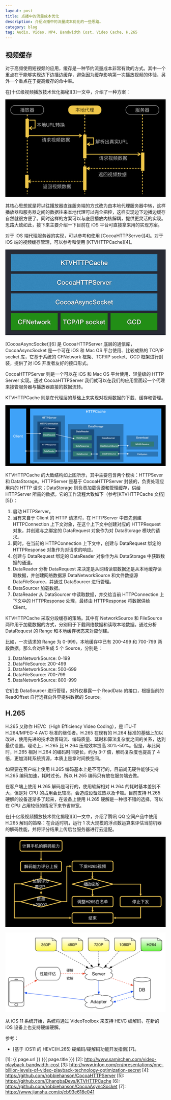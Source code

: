 ```yaml
---
layout: post
title: 点播中的流量成本优化
description: 介绍点播中的流量成本优化的一些思路。
category: blog
tag: Audio, Video, MP4, Bandwidth Cost, Video Cache, H.265
---
```




## 视频缓存

对于高频使用短视频的应用，缓存是一种节约流量成本非常有效的方式。其中一个重点在于能够实现边下边播边缓存，避免因为缓存影响第一次播放视频的体验，另外一个重点在于提高缓存的命中率。

在[十亿级视频播放技术优化揭秘][3]一文中，介绍了一种方案：

![image](../../images/video-playback-bandwidth-cost/player-cache-proxy.png)


其核心思想就是将以往播放器直连服务端的方式改为由本地代理服务器中转，这样播放器和服务器之间的数据往来本地代理可以完全把控，这样实现边下边播边缓存自然就很方便了。同时这样的方案可以与底层播放内核解耦，提供更灵活的实现。思路大致如此，接下来主要介绍一下目前在 iOS 平台可直接拿来用的实现方案。

对于 iOS 端代理服务器的实现，可以参考和使用 [CocoaHTTPServer][4]。对于 iOS 端的视频缓存管理，可以参考和使用 [KTVHTTPCache][4]。

![image](../../images/video-playback-bandwidth-cost/cache-structure.png)


[CocoaAsyncSocket][6] 是 CocoaHTTPServer 底层的通信库，CocoaAsyncSocket 是一个可在 iOS 和 Mac OS 平台使用、比较成熟的 TCP/IP socket 库，它基于系统的 CFNetwork 框架、TCP/IP socket、GCD 框架进行封装，提供了对 iOS 开发者友好的接口形式。


CocoaHTTPServer 则是一个可以在 iOS 和 Mac OS 平台使用、轻量级的 HTTP Server 实现。通过 CocoaHTTPServer 我们就可以在我们的应用里面起一个代理来接管服务器与播放器直接的数据流转。


KTVHTTPCache 则是在代理层的基础上来实现对视频数据的下载、缓存和管理。


![image](../../images/video-playback-bandwidth-cost/cache-structure-2.png)

KTVHTTPCache 的大致结构如上图所示，其中主要包含两个模块：HTTPSever 和 DataStorage。HTTPServer 是基于 CocoaHTTPServer 封装的，负责处理应用内的 HTTP 请求；DataStorage 则负责加载资源和管理缓存，供给 HTTPServer 所需的数据。它的工作流程大致如下（参考[KTVHTTPCache 文档][5]）：

1. 启动 HTTPServer。
2. 当有来自于 Client 的 HTTP 请求时，在 HTTPServer 中首先创建 HTTPConnection 上下文对象，在这个上下文中创建对应的 HTTPRequest 对象，并创建与之绑定的 DataRequest 对象作为对 DataStorage 模块的请求。
3. 同时，在当前的 HTTPConnection 上下文中，创建与 DataRequest 绑定的 HTTPResponse 对象作为对请求的响应。
4. 创建与 DataRequest 绑定的 DataReader 对象作为从 DataStorage 中获取数据的通道。
5. DataReader 分析 DataRequest 来决定是从网络读取数据还是从本地缓存读取数据，并创建网络数据源 DataNetworkSource 和文件数据源 DataFileSource，并通过 DataSourcer 进行管理。
6. DataSourcer 加载数据。
7. DataReader 从 DataSourcer 中读取数据，并交给当前 HTTPConnection 上下文中的 HTTPResponse 处理，最终由 HTTPResponse 将数据供给 Client。

KTVHTTPCache 采取分段缓存的策略。其中有 NetworkSource 和 FileSource 两种用于加载数据的方式，分别用于下载网络数据和读取本地数据。通过分析 DataRequest 的 Range 和本地缓存状态来对应创建。

比如，一次请求的 Range 为 0-999，本地缓存中已有 200-499 和 700-799 两段数据。那么会对应生成 5 个 Source，分别是：

1. DataNetworkSource: 0-199
2. DataFileSource: 200-499
3. DataNetworkSource: 500-699
4. DataFileSource: 700-799
5. DataNetworkSource: 800-999

它们由 DataSourcer 进行管理，对外仅暴露一个 ReadData 的接口，根据当前的 ReadOffset 自行选择向外界提供数据的 Source。


## H.265

H.265 又称作 HEVC（High Efficiency Video Coding），是 ITU-T H.264/MPEG-4 AVC 标准的继任者。H.265 在现有的 H.264 标准的基础上加以改进，使用先进的技术改善码流、编码质量、延时和算法复杂度之间的关系，达到最优设置。理论上，H.265 比 H.264 压缩效率提高 30%-50%。但是，与此同时，H.265 相对 H.264 的编码时间更长，约为 3-7 倍，解码复杂度也提高了 4 倍，更加消耗系统资源，本质上是拿时间换空间。

如果要在客户端上使用 H.265 编码基本上是不可行的，目前尚无硬件能够支持 H.265 编码加速，耗时过长。所以 H.265 编码只有放在服务端去做。

在客户端上使用 H.265 解码是可行的，使用软解相对 H.264 的耗时基本差别不大，但是对 CPU 的占用会比较高，会造成设备过热以及卡顿。目前支持 H.265 硬解的设备逐渐多了起来，在设备上使用 H.265 硬解是一种很不错的选择，可以在 CPU 占用较低的情况下来节省带宽。

在[十亿级视频播放技术优化揭秘][3]一文中，介绍了腾讯 QQ 空间产品中使用 H.265 解码的策略：在合适时机，运行 1 次大规模的浮点数运算来评估当前机器的解码性能，并将评分结果上传后台服务器进行云适配。

![image](../../images/video-playback-bandwidth-cost/h265-strategy.png)


![image](../../images/video-playback-bandwidth-cost/h265-strategy-2.png)


从 iOS 11 系统开始，系统将通过 VideoToolbox 来支持 HEVC 编解码，在新的 iOS 设备上也支持硬编硬解。

参考：

- [基于 iOS11 的 HEVC(H.265) 硬编码/硬解码功能开发指南][7]。




[SamirChen]: http://www.samirchen.com "SamirChen"
[1]: {{ page.url }} ({{ page.title }})
[2]: http://www.samirchen.com/video-playback-bandwidth-cost
[3]: http://www.infoq.com/cn/presentations/one-billion-levels-of-video-playback-technology-optimization-secret
[4]: https://github.com/robbiehanson/CocoaHTTPServer
[5]: https://github.com/ChangbaDevs/KTVHTTPCache
[6]: https://github.com/robbiehanson/CocoaAsyncSocket
[7]: https://www.jianshu.com/p/cb93e618e041
